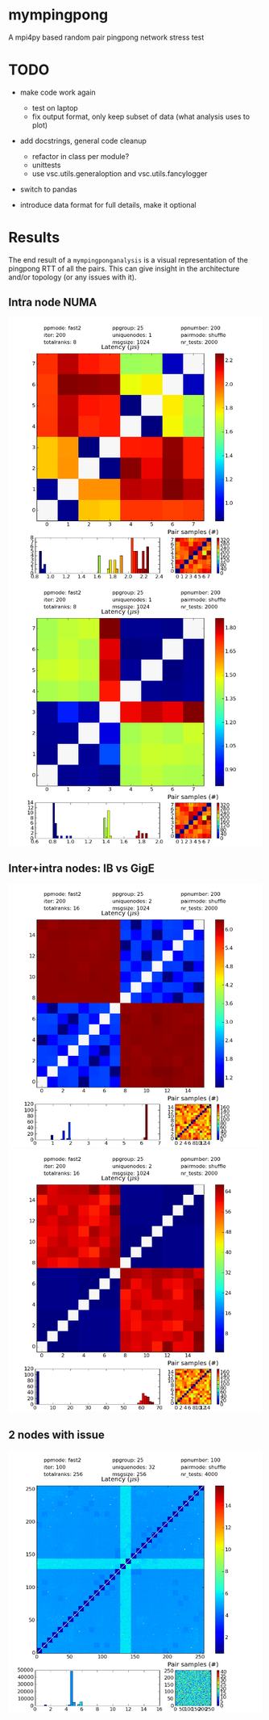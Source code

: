 mympingpong
===========

A mpi4py based random pair pingpong network stress test

TODO
====

 - make code work again
   - test on laptop
   - fix output format, only keep subset of data (what analysis uses to plot)

 - add docstrings, general code cleanup
   - refactor in class per module?
   - unittests
   - use vsc.utils.generaloption and vsc.utils.fancylogger

 - switch to pandas
 - introduce data format for full details, make it optional

Results
=======

The end result of a `mympingponganalysis` is a visual representation of the
pingpong RTT of all the pairs. This can give insight in the architecture and/or topology
(or any issues with it).

## Intra node NUMA
![1 dual socket quad core harpertown (L5420)](/result_images/1node_1024byte_gengar.png)
![1 dual socket quad core nehalem (L5520)](/result_images/1node_1024byte_gastly.png)

## Inter+intra nodes: IB vs GigE
![2 dual scoket quad core harpertown (L5420) with DDR IB](/result_images/2nodes_1024byte_gengar.png)
![2 dual scoket quad core nehalem (L5520) with GigE](/result_images/2nodes_1024byte_gastly.png)

## 2 nodes with issue
![2 out of 32 harpertown (L5420) with DDR IB nodes with IB firmware issue](/result_images/32node_firmwareissue_node114_115.png)

